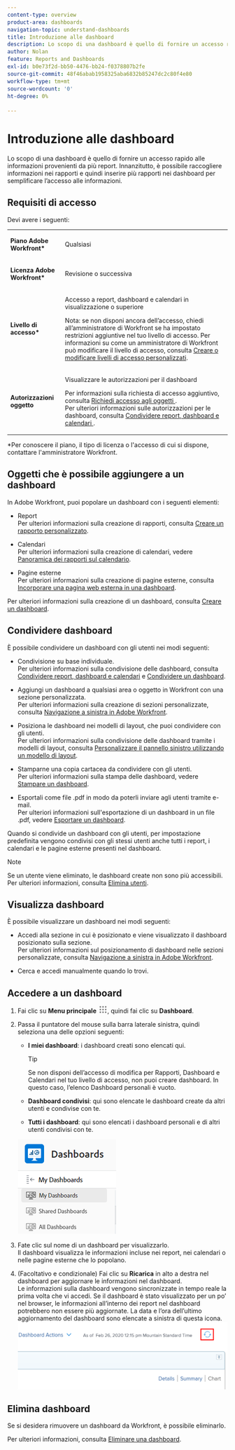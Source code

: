 ```yaml
---
content-type: overview
product-area: dashboards
navigation-topic: understand-dashboards
title: Introduzione alle dashboard
description: Lo scopo di una dashboard è quello di fornire un accesso rapido alle informazioni. È possibile raccogliere informazioni nei rapporti e inserirle in dashboard per facilitarne l’accesso.
author: Nolan
feature: Reports and Dashboards
exl-id: b0e73f2d-bb50-4476-bb24-f0378807b2fe
source-git-commit: 48f46abab1958325aba6832b85247dc2c80f4e80
workflow-type: tm+mt
source-wordcount: '0'
ht-degree: 0%

---
```


# Introduzione alle dashboard

Lo scopo di una dashboard è quello di fornire un accesso rapido alle informazioni provenienti da più report. Innanzitutto, è possibile raccogliere informazioni nei rapporti e quindi inserire più rapporti nei dashboard per semplificare l’accesso alle informazioni.

## Requisiti di accesso

Devi avere i seguenti:

<table style="table-layout:auto">
 <col> 
 </col> 
 <col> 
 </col> 
 <tbody> 
  <tr> 
   <td> <p><strong>Piano Adobe Workfront*</strong></p> </td> 
   <td>Qualsiasi</td> 
  </tr> 
  <tr> 
   <td> <p><strong>Licenza Adobe Workfront*</strong></p> </td> 
   <td> <p>Revisione o successiva</p> </td> 
  </tr> 
  <tr> 
   <td><strong>Livello di accesso*</strong> </td> 
   <td> <p>Accesso a report, dashboard e calendari in visualizzazione o superiore</p> <p>Nota: se non disponi ancora dell’accesso, chiedi all’amministratore di Workfront se ha impostato restrizioni aggiuntive nel tuo livello di accesso. Per informazioni su come un amministratore di Workfront può modificare il livello di accesso, consulta <a href="../../../administration-and-setup/add-users/configure-and-grant-access/create-modify-access-levels.md" class="MCXref xref">Creare o modificare livelli di accesso personalizzati</a>.</p> </td> 
  </tr> 
  <tr> 
   <td> <p><strong>Autorizzazioni oggetto</strong> </p> </td> 
   <td> <p>Visualizzare le autorizzazioni per il dashboard</p> <p>Per informazioni sulla richiesta di accesso aggiuntivo, consulta <a href="../../../workfront-basics/grant-and-request-access-to-objects/request-access.md" class="MCXref xref">Richiedi accesso agli oggetti </a>.<br>Per ulteriori informazioni sulle autorizzazioni per le dashboard, consulta <a href="../../../workfront-basics/grant-and-request-access-to-objects/permissions-reports-dashboards-calendars.md" class="MCXref xref">Condividere report, dashboard e calendari </a>.</p> </td> 
  </tr> 
 </tbody> 
</table>

&#42;Per conoscere il piano, il tipo di licenza o l&#39;accesso di cui si dispone, contattare l&#39;amministratore Workfront.

## Oggetti che è possibile aggiungere a un dashboard

In Adobe Workfront, puoi popolare un dashboard con i seguenti elementi:

* Report\
  Per ulteriori informazioni sulla creazione di rapporti, consulta [Creare un rapporto personalizzato](../../../reports-and-dashboards/reports/creating-and-managing-reports/create-custom-report.md).

* Calendari\
  Per ulteriori informazioni sulla creazione di calendari, vedere [Panoramica dei rapporti sul calendario](../../../reports-and-dashboards/reports/calendars/calendar-reports-overview.md).

* Pagine esterne\
  Per ulteriori informazioni sulla creazione di pagine esterne, consulta [Incorporare una pagina web esterna in una dashboard](../../../reports-and-dashboards/dashboards/creating-and-managing-dashboards/embed-external-web-page-dashboard.md).

Per ulteriori informazioni sulla creazione di un dashboard, consulta [Creare un dashboard](../../../reports-and-dashboards/dashboards/creating-and-managing-dashboards/create-dashboard.md).

## Condividere dashboard

È possibile condividere un dashboard con gli utenti nei modi seguenti:

* Condivisione su base individuale.\
  Per ulteriori informazioni sulla condivisione delle dashboard, consulta [Condividere report, dashboard e calendari](../../../workfront-basics/grant-and-request-access-to-objects/permissions-reports-dashboards-calendars.md) e [Condividere un dashboard](../../../reports-and-dashboards/dashboards/creating-and-managing-dashboards/share-dashboard.md).

* Aggiungi un dashboard a qualsiasi area o oggetto in Workfront con una sezione personalizzata.\
  Per ulteriori informazioni sulla creazione di sezioni personalizzate, consulta [Navigazione a sinistra in Adobe Workfront](../../../workfront-basics/the-new-workfront-experience/simplified-left-navigation.md).

* Posiziona le dashboard nei modelli di layout, che puoi condividere con gli utenti.\
  Per ulteriori informazioni sulla condivisione delle dashboard tramite i modelli di layout, consulta [Personalizzare il pannello sinistro utilizzando un modello di layout](../../../administration-and-setup/customize-workfront/use-layout-templates/customize-left-panel.md).

* Stamparne una copia cartacea da condividere con gli utenti.\
  Per ulteriori informazioni sulla stampa delle dashboard, vedere [Stampare un dashboard](../../../reports-and-dashboards/dashboards/creating-and-managing-dashboards/print-dashboard.md).

* Esportali come file .pdf in modo da poterli inviare agli utenti tramite e-mail.\
  Per ulteriori informazioni sull&#39;esportazione di un dashboard in un file .pdf, vedere [Esportare un dashboard](../../../reports-and-dashboards/dashboards/creating-and-managing-dashboards/export-dashboard.md).

Quando si condivide un dashboard con gli utenti, per impostazione predefinita vengono condivisi con gli stessi utenti anche tutti i report, i calendari e le pagine esterne presenti nel dashboard.

>[!NOTE]
>
>Se un utente viene eliminato, le dashboard create non sono più accessibili. Per ulteriori informazioni, consulta [Elimina utenti](../../../administration-and-setup/add-users/create-and-manage-users/delete-a-user.md).

## Visualizza dashboard

È possibile visualizzare un dashboard nei modi seguenti:

* Accedi alla sezione in cui è posizionato e viene visualizzato il dashboard posizionato sulla sezione.\
  Per ulteriori informazioni sul posizionamento di dashboard nelle sezioni personalizzate, consulta [Navigazione a sinistra in Adobe Workfront](../../../workfront-basics/the-new-workfront-experience/simplified-left-navigation.md).

* Cerca e accedi manualmente quando lo trovi.

## Accedere a un dashboard

1. Fai clic su **Menu principale** ![](assets/main-menu-icon.png), quindi fai clic su **Dashboard**.
1. Passa il puntatore del mouse sulla barra laterale sinistra, quindi seleziona una delle opzioni seguenti:

   * **I miei dashboard**: i dashboard creati sono elencati qui.

     >[!TIP]
     >
     >Se non disponi dell’accesso di modifica per Rapporti, Dashboard e Calendari nel tuo livello di accesso, non puoi creare dashboard. In questo caso, l’elenco Dashboard personali è vuoto.

   * **Dashboard condivisi**: qui sono elencate le dashboard create da altri utenti e condivise con te.
   * **Tutti i dashboard**: qui sono elencati i dashboard personali e di altri utenti condivisi con te.

   ![Area dashboard](assets/dashboards-area.png)

1. Fate clic sul nome di un dashboard per visualizzarlo.\
   Il dashboard visualizza le informazioni incluse nei report, nei calendari o nelle pagine esterne che lo popolano.
1. (Facoltativo e condizionale) Fai clic su **Ricarica** in alto a destra nel dashboard per aggiornare le informazioni nel dashboard.\
   Le informazioni sulla dashboard vengono sincronizzate in tempo reale la prima volta che vi accedi. Se il dashboard è stato visualizzato per un po’ nel browser, le informazioni all’interno dei report nel dashboard potrebbero non essere più aggiornate. La data e l’ora dell’ultimo aggiornamento del dashboard sono elencate a sinistra di questa icona.\
   ![Icona Ricarica](assets/dashboard-reload-icon.png)

## Elimina dashboard

Se si desidera rimuovere un dashboard da Workfront, è possibile eliminarlo.

Per ulteriori informazioni, consulta [Eliminare una dashboard](../../../reports-and-dashboards/dashboards/creating-and-managing-dashboards/delete-dashboard.md).
